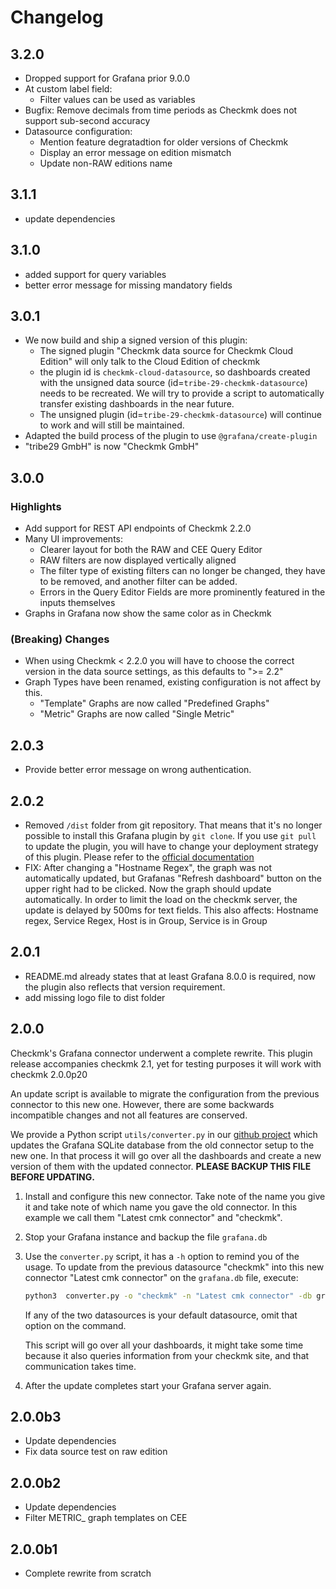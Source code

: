# Changelog

[//]: # 'The ci will use the first section starting with `##` as release notes.'

## 3.2.0

- Dropped support for Grafana prior 9.0.0
- At custom label field:
    - Filter values can be used as variables
- Bugfix: Remove decimals from time periods as Checkmk does not support sub-second accuracy
- Datasource configuration:
    - Mention feature degratadtion for older versions of Checkmk
    - Display an error message on edition mismatch
    - Update non-RAW editions name

## 3.1.1

- update dependencies

## 3.1.0

- added support for query variables
- better error message for missing mandatory fields

## 3.0.1

- We now build and ship a signed version of this plugin:
    - The signed plugin "Checkmk data source for Checkmk Cloud Edition" will
      only talk to the Cloud Edition of checkmk
    - the plugin id is `checkmk-cloud-datasource`, so dashboards created with
      the unsigned data source (id=`tribe-29-checkmk-datasource`) needs to be
      recreated. We will try to provide a script to automatically transfer
      existing dashboards in the near future.
    - The unsigned plugin (id=`tribe-29-checkmk-datasource`) will continue to
      work and will still be maintained.
- Adapted the build process of the plugin to use `@grafana/create-plugin`
- "tribe29 GmbH" is now "Checkmk GmbH"

## 3.0.0

### Highlights

- Add support for REST API endpoints of Checkmk 2.2.0
- Many UI improvements:
    - Clearer layout for both the RAW and CEE Query Editor
    - RAW filters are now displayed vertically aligned
    - The filter type of existing filters can no longer be changed, they have
      to be removed, and another filter can be added.
    - Errors in the Query Editor Fields are more prominently featured in the
      inputs themselves
- Graphs in Grafana now show the same color as in Checkmk

### (Breaking) Changes

* When using Checkmk < 2.2.0 you will have to choose the correct version in the
  data source settings, as this defaults to ">= 2.2"
* Graph Types have been renamed, existing configuration is not affect by this.
    * "Template" Graphs are now called "Predefined Graphs"
    * "Metric" Graphs are now called "Single Metric"


## 2.0.3

- Provide better error message on wrong authentication.

## 2.0.2

- Removed `/dist` folder from git repository. That means that it's no longer
  possible to install this Grafana plugin by `git clone`. If you use `git pull`
  to update the plugin, you will have to change your deployment strategy of
  this plugin. Please refer to the [official documentation][1]
- FIX: After changing a "Hostname Regex", the graph was not automatically
  updated, but Grafanas "Refresh dashboard" button on the upper right had
  to be clicked. Now the graph should update automatically. In order to
  limit the load on the checkmk server, the update is delayed by 500ms for
  text fields.
  This also affects: Hostname regex, Service Regex, Host is in Group,
  Service is in Group

[1]: https://docs.checkmk.com/2.1.0/en/grafana.html

## 2.0.1

- README.md already states that at least Grafana 8.0.0 is required, now the
  plugin also reflects that version requirement.
- add missing logo file to dist folder

## 2.0.0

Checkmk's Grafana connector underwent a complete rewrite. This plugin release
accompanies checkmk 2.1, yet for testing purposes it will work with checkmk
2.0.0p20

An update script is available to migrate the configuration from the previous
connector to this new one. However, there are some backwards incompatible
changes and not all features are conserved.

We provide a Python script `utils/converter.py` in our [github project][github] which updates the Grafana
SQLite database from the old connector setup to the new one. In that process it
will go over all the dashboards and create a new version of them with the
updated connector. **PLEASE BACKUP THIS FILE BEFORE UPDATING.**

1. Install and configure this new connector. Take note of the name you give it
   and take note of which name you gave the old connector. In this example we
   call them "Latest cmk connector" and "checkmk".
2. Stop your Grafana instance and backup the file `grafana.db`
3. Use the `converter.py` script, it has a `-h` option to remind you of the
   usage. To update from the previous datasource "checkmk" into this new
   connector "Latest cmk connector" on the `grafana.db` file, execute:

   ```BASH
   python3  converter.py -o "checkmk" -n "Latest cmk connector" -db grafana.db
   ```

   If any of the two datasources is your default datasource, omit that option on
   the command.

   This script will go over all your dashboards, it might take some time because it
   also queries information from your checkmk site, and that communication takes
   time.

4. After the update completes start your Grafana server again.

[github]: https://github.com/checkmk/grafana-checkmk-datasource/

## 2.0.0b3

- Update dependencies
- Fix data source test on raw edition

## 2.0.0b2

- Update dependencies
- Filter METRIC\_ graph templates on CEE

## 2.0.0b1

- Complete rewrite from scratch
